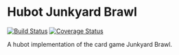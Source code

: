 # Hubot Junkyard Brawl

[![Build Status](https://travis-ci.org/gfax/hubot-junkyard.svg?branch=master)](https://travis-ci.org/gfax/hubot-junkyard)
[![Coverage Status](https://coveralls.io/repos/github/gfax/hubot-junkyard/badge.svg?branch=master)](https://coveralls.io/github/gfax/hubot-junkyard?branch=master)

A hubot implementation of the card game Junkyard Brawl.
